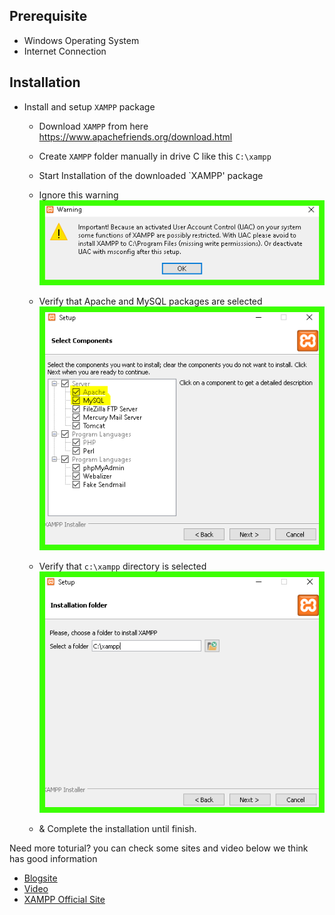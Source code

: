 ## Prerequisite
* Windows Operating System
* Internet Connection

## Installation
* Install and setup `XAMPP` package
  * Download `XAMPP` from here https://www.apachefriends.org/download.html
  * Create `XAMPP` folder manually in drive C like this `C:\xampp`
  * Start Installation of the downloaded `XAMPP' package 
   * Ignore this warning 
   ![](https://github.com/krakenjriot/portty-dashboard/blob/main/help/images/ignore-this-warning.png?v=4&s=150)
  
  * Verify that Apache and MySQL packages are selected
   ![](https://github.com/krakenjriot/portty-dashboard/blob/main/help/images/xampp-package-need-installed.png?v=4&s=150) 
  
  * Verify that `c:\xampp` directory is selected
   ![](https://github.com/krakenjriot/portty-dashboard/blob/main/help/images/xampp-installation-dir.png?v=4&s=150)
  * & Complete the installation until finish.

Need more toturial? you can check some sites and video below we think has good information
* [Blogsite](https://blog.templatetoaster.com/install-xampp-on-windows/)
* [Video](https://www.youtube-nocookie.com/embed/h6DEDm7C37A/)
* [XAMPP Official Site](https://www.apachefriends.org/index.html)
